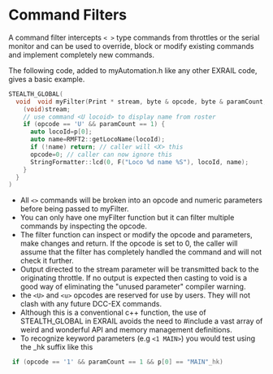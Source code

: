 # Command Filters

A command filter intercepts `< >` type commands from throttles or the serial monitor and can be used to override, block or modify existing commands and implement completely new commands.

The following code, added to myAutomation.h like any other EXRAIL code, gives a basic example.

```cpp
STEALTH_GLOBAL(
  void  void myFilter(Print * stream, byte & opcode, byte & paramCount, int16_t p[]) {
    (void)stream;
    // use command <U locoid> to display name from roster
    if (opcode == 'U' && paramCount == 1) {
      auto locoId=p[0];
      auto name=RMFT2::getLocoName(locoId);
      if (!name) return; // caller will <X> this
      opcode=0; // caller can now ignore this
      StringFormatter::lcd(0, F("Loco %d name %S"), locoId, name);
    }
  }
)
```

- All `<>` commands will be broken into an opcode and numeric parameters before being passed to myFilter.
- You can only have one myFilter function but it can filter multiple commands by inspecting the opcode.
- The filter function can inspect or modify the opcode and parameters, make changes and return. If the opcode is set to 0, the caller will assume that the filter has completely handled the command and will not check it further.  
- Output directed to the stream parameter will be transmitted back to the originating throttle. If no output is expected then casting to void is a good way of eliminating the "unused parameter" compiler warning.
- the `<U>` and `<u>` opcodes are reserved for use by users. They will not clash with any future DCC-EX commands.  
- Although this is a conventional c++ function, the use of STEALTH_GLOBAL in EXRAIL avoids the need to #include a vast array of weird and wonderful API and memory management definitions.
- To recognize keyword parameters (e.g `<1 MAIN>`) you would test using the _hk suffix like this

```cpp
 if (opcode == '1' && paramCount == 1 && p[0] == "MAIN"_hk) 
```
